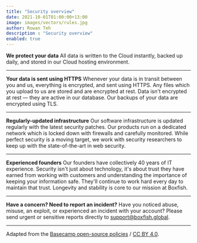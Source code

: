 ```yaml
---
title: "Security overview"
date: 2021-10-01T01:00:00+13:00
image: images/vectors/rules.jpg
author: Rowan Teh
description : "Security overview"
enabled: true
---
```


**We protect your data**
All data is written to the Cloud instantly, backed up daily, and stored in our Cloud hosting environment.

***************************************************

**Your data is sent using HTTPS**
Whenever your data is in transit between you and us, everything is encrypted, and sent using HTTPS. Any files which you upload to us are stored and are encrypted at rest. Data isn't encrypted at rest — they are active in our database. Our backups of your data are encrypted using TLS.

***************************************************

**Regularly-updated infrastructure**
Our software infrastructure is updated regularly with the latest security patches. Our products run on a dedicated network which is locked down with firewalls and carefully monitored. While perfect security is a moving target, we work with security researchers to keep up with the state-of-the-art in web security.

***************************************************

**Experienced founders**
Our founders have collectively 40 years of IT experience. Security isn't just about technology, it's about trust they have earned from working with customers and understanding the importance of keeping your information safe. They'll continue to work hard every day to maintain that trust. Longevity and stability is core to our mission at Boxfish.

***************************************************

**Have a concern? Need to report an incident?**
Have you noticed abuse, misuse, an exploit, or experienced an incident with your account? Please send urgent or sensitive reports directly to <support@boxfish.global>.




****************************************************

Adapted from the [Basecamp open-source policies](https://github.com/basecamp/policies) / [CC BY 4.0](https://creativecommons.org/licenses/by/4.0/).
